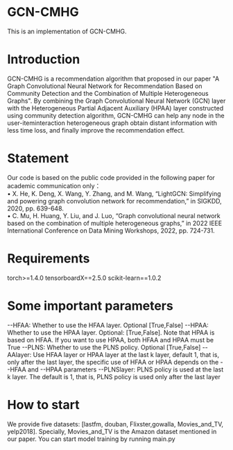 # GCN-CMHG
This is an implementation of GCN-CMHG. 
# Introduction
GCN-CMHG is a recommendation algorithm that proposed in our paper "A Graph Convolutional Neural Network for Recommendation Based on Community Detection and the Combination of Multiple Heterogeneous Graphs". 
By combining the Graph Convolutional Neural Network (GCN) layer with the Heterogeneous Partial Adjacent Auxiliary (HPAA) layer constructed using community detection algorithm, GCN-CMHG can help any node in the user-iteminteraction heterogeneous graph obtain distant information with less time loss, and finally improve the recommendation effect.
# Statement
Our code is based on the public code provided in the following paper for academic communication only：  
• X. He, K. Deng, X. Wang, Y. Zhang, and M. Wang, “LightGCN: Simplifying and powering graph convolution network for recommendation,” in SIGKDD, 2020, pp. 639-648.  
• C. Mu, H. Huang, Y. Liu, and J. Luo, “Graph convolutional neural network based on the combination of multiple heterogeneous graphs,” in 2022 IEEE International Conference on Data Mining Workshops, 2022, pp. 724-731.
# Requirements
torch>=1.4.0
tensorboardX==2.5.0
scikit-learn==1.0.2
# Some important parameters
--HFAA: Whether to use the HFAA layer. Optional [True,False]
--HPAA: Whether to use the HPAA layer. Optional: [True,False]. Note that HPAA is based on HFAA. If you want to use HPAA, both HFAA and HPAA must be True
--PLNS: Whether to use the PLNS policy. Optional [True,False]
--AAlayer: Use HFAA layer or HPAA layer at the last k layer, default 1, that is, only after the last layer, the specific use of HFAA or HPAA depends on the --HFAA and --HPAA parameters
--PLNSlayer: PLNS policy is used at the last k layer. The default is 1, that is, PLNS policy is used only after the last layer
# How to start
We provide five datasets: [lastfm, douban, Flixster,gowalla, Movies_and_TV, yelp2018]. Specially, Movies_and_TV is the Amazon dataset mentioned in our paper. You can start model training by running main.py
